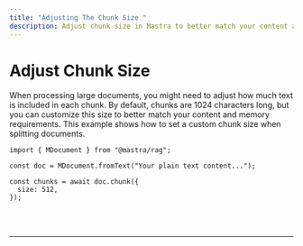 ```yaml
---
title: "Adjusting The Chunk Size "
description: Adjust chunk size in Mastra to better match your content and memory requirements.
---
```



# Adjust Chunk Size

When processing large documents, you might need to adjust how much text is included in each chunk. By default, chunks are 1024 characters long, but you can customize this size to better match your content and memory requirements. This example shows how to set a custom chunk size when splitting documents.

```tsx copy
import { MDocument } from "@mastra/rag";

const doc = MDocument.fromText("Your plain text content...");

const chunks = await doc.chunk({
  size: 512,
});
```

<br />
<br />
<hr className="dark:border-[#404040] border-gray-300" />
<br />
<br />
<GithubLink
  link={
    "https://github.com/mastra-ai/mastra/blob/main/examples/basics/rag/adjust-chunk-size"
  }
/>
